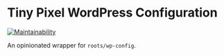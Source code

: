 # Tiny Pixel WordPress Configuration

[![Maintainability](https://api.codeclimate.com/v1/badges/97d1ec006ef738b2838a/maintainability)](https://codeclimate.com/github/pixelcollective/config/maintainability)

An opinionated wrapper for `roots/wp-config`.
